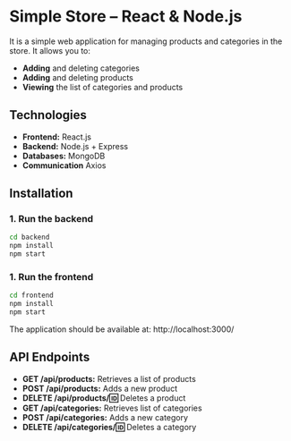 # Simple Store – React & Node.js  

It is a simple web application for managing products and categories in the store. It allows you to:
- **Adding** and deleting categories
- **Adding** and deleting products
- **Viewing** the list of categories and products

## Technologies  

- **Frontend:** React.js
- **Backend:** Node.js + Express  
- **Databases:** MongoDB
- **Communication** Axios

## Installation

### 1. Run the backend  

```sh  
cd backend
npm install
npm start
```

### 1. Run the frontend 

```sh  
cd frontend
npm install
npm start
```
The application should be available at: http://localhost:3000/

## API Endpoints

- **GET /api/products:** Retrieves a list of products
- **POST /api/products:** Adds a new product  
- **DELETE /api/products/:id:** Deletes a product
- **GET /api/categories:** Retrieves list of categories
- **POST /api/categories:** Adds a new category  
- **DELETE /api/categories/:id:** Deletes a category
